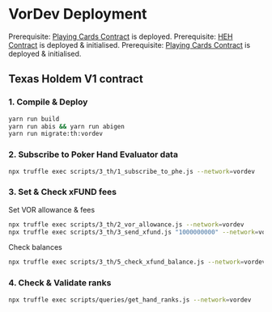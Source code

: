 # VorDev Deployment

Prerequisite: [Playing Cards Contract](./1.playing_cards.md) is deployed.
Prerequisite: [HEH Contract](./2.heh.md) is deployed & initialised.
Prerequisite: [Playing Cards Contract](./3.poker_hand_evaluator.md) is deployed & initialised.

## Texas Holdem V1 contract

### 1. Compile & Deploy

```bash
yarn run build
yarn run abis && yarn run abigen
yarn run migrate:th:vordev
```

### 2. Subscribe to Poker Hand Evaluator data

```bash
npx truffle exec scripts/3_th/1_subscribe_to_phe.js --network=vordev
```

### 3. Set & Check xFUND fees

Set VOR allowance & fees

```bash
npx truffle exec scripts/3_th/2_vor_allowance.js --network=vordev
npx truffle exec scripts/3_th/3_send_xfund.js "1000000000" --network=vordev
```

Check balances

```bash
npx truffle exec scripts/3_th/5_check_xfund_balance.js --network=vordev
```

### 4. Check & Validate ranks

```bash
npx truffle exec scripts/queries/get_hand_ranks.js --network=vordev
```

